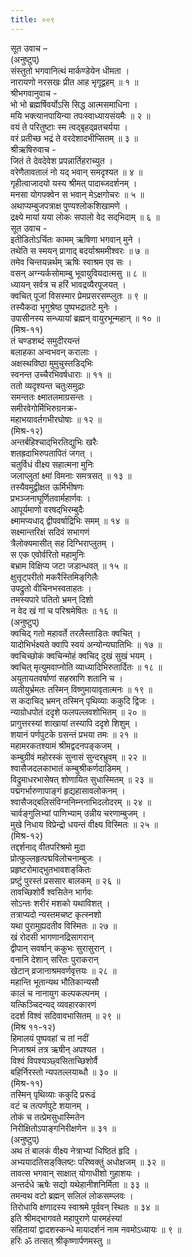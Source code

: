 ```yaml
---
title: ००९
---
```

सूत उवाच –  
(अनुष्टुप्)  
संस्तुतो भगवानित्थं मार्कण्डेयेन धीमता ।  
नारायणो नरसखः प्रीत आह भृगूद्वहम् ॥ १ ॥  
श्रीभगवानुवाच -  
भो भो ब्रह्मर्षिवर्योऽसि सिद्ध आत्मसमाधिना ।  
मयि भक्त्यानपायिन्या तपःस्वाध्यायसंयमैः ॥ २ ॥  
वयं ते परितुष्टाः स्म त्वद्‌बृहद्‌व्रतचर्यया ।  
वरं प्रतीच्छ भद्रं ते वरदेशादभीप्सितम् ॥ ३ ॥  
श्रीऋषिरुवाच -  
जितं ते देवदेवेश प्रपन्नार्तिहराच्युत ।  
वरेणैतावतालं नो यद्‌ भवान् समदृश्यत ॥ ४ ॥  
गृहीत्वाजादयो यस्य श्रीमत् पादाब्जदर्शनम् ।  
मनसा योगपक्वेन स भवान् मेऽक्षगोचरः ॥ ५ ॥  
अथाप्यम्बुजपत्राक्ष पुण्यश्लोकशिखामणे ।  
द्रक्ष्ये मायां यया लोकः सपालो वेद सद्‌भिदाम् ॥ ६ ॥  
सूत उवाच -  
इतीडितोऽर्चितः कामम् ऋषिणा भगवान् मुने ।  
तथेति स स्मयन् प्रागाद् बदर्याश्रममीश्वरः ॥ ७ ॥  
तमेव चिन्तयन्नर्थम् ऋषिः स्वाश्रम एव सः ।  
वसन् अग्न्यर्कसोमाम्बु भूवायुवियदात्मसु ॥ ८ ॥  
ध्यायन् सर्वत्र च हरिं भावद्रव्यैरपूजयत् ।  
क्वचित् पूजां विसस्मार प्रेमप्रसरसम्प्लुतः ॥ ९ ॥  
तस्यैकदा भृगुश्रेष्ठ पुष्पभद्रातटे मुनेः ।  
उपासीनस्य सन्ध्यायां ब्रह्मन् वायुरभून्महान् ॥ १० ॥  
(मिश्र-११)  
तं चण्डशब्दं समुदीरयन्तं  
बलाहका अन्वभवन् करालाः ।  
अक्षस्थविष्ठा मुमुचुस्तडिद्‌भिः  
स्वनन्त उच्चैरभिवर्षधाराः ॥ ११ ॥  
ततो व्यदृश्यन्त चतुःसमुद्राः  
समन्ततः क्ष्मातलमाग्रसन्तः ।  
समीरवेगोर्मिभिरुग्रनक्र-  
महाभयावर्तगभीरघोषाः ॥ १२ ॥  
(मिश्र-१२)  
अन्तर्बहिश्चाद्‌भिरतिद्युभिः खरैः  
शतह्रदाभिरुपतापितं जगत् ।  
चतुर्विधं वीक्ष्य सहात्मना मुनिः  
जलाप्लुतां क्ष्मां विमनाः समत्रसत् ॥ १३ ॥  
तस्यैवमुद्वीक्षत ऊर्मिभीषणः  
प्रभञ्जनाघूर्णितवार्महार्णवः ।  
आपूर्यमाणो वरषद्‌भिरम्बुदैः  
क्ष्मामप्यधाद् द्वीपवर्षाद्रिभिः समम् ॥ १४ ॥  
सक्ष्मान्तरिक्षं सदिवं सभागणं  
त्रैलोक्यमासीत् सह दिग्भिराप्लुतम् ।  
स एक एवोर्वरितो महामुनिः  
बभ्राम विक्षिप्य जटा जडान्धवत् ॥ १५ ॥  
क्षुत्तृट्परीतो मकरैस्तिमिङ्‌गिलैः  
उपद्रुतो वीचिनभस्वताहतः ।  
तमस्यपारे पतितो भ्रमन् दिशो  
न वेद खं गां च परिश्रमेषितः ॥ १६ ॥  
(अनुष्टुप्)  
क्वचिद् गतो महावर्ते तरलैस्ताडितः क्वचित् ।  
यादोभिर्भक्ष्यते क्वापि स्वयं अन्योन्यघातिभिः ॥ १७ ॥  
क्वचिच्छोकं क्वचिन्मोहं क्वचिद् दुखं सुखं भयम् ।  
क्वचित् मृत्युमवाप्नोति व्याध्यादिभिरुतार्दितः ॥ १८ ॥  
अयुतायतवर्षाणां सहस्राणि शतानि च ।  
व्यतीयुर्भ्रमतः तस्मिन् विष्णुमायावृतात्मनः ॥ १९ ॥  
स कदाचिद्‌ भ्रमन् तस्मिन् पृथिव्याः ककुदि द्विजः ।  
न्याग्रोधपोतं ददृशे फलपल्लवशोभितम् ॥ २० ॥  
प्रागुत्तरस्यां शाखायां तस्यापि ददृशे शिशुम् ।  
शयानं पर्णपुटके ग्रसन्तं प्रभया तमः ॥ २१ ॥  
महामरकतश्यामं श्रीमद्वदनपङ्‌कजम् ।  
कम्बुग्रीवं महोरस्कं सुनासं सुन्दरभ्रुवम् ॥ २२ ॥  
श्वासैजदलकाभातं कम्बुश्रीकर्णदाडिमम् ।  
विद्रुमाधरभासेषत् शोणायित सुधास्मितम् ॥ २३ ॥  
पद्मगर्भारुणापाङ्‌गं हृद्यहासावलोकनम् ।  
श्वासैजद्‌बलिसंविग्ननिम्ननाभिदलोदरम् ॥ २४ ॥  
चार्वङ्‌गुलिभ्यां पाणिभ्याम् उन्नीय चरणाम्बुजम् ।  
मुखे निधाय विप्रेन्द्रो धयन्तं वीक्ष्य विस्मितः ॥ २५ ॥  
(मिश्र-१२)  
तद्दर्शनाद् वीतपरिश्रमो मुदा  
प्रोत्फुल्लहृत्पद्मविलोचनाम्बुजः ।  
प्रहृष्टरोमाद्‌भुतभावशङ्‌कितः  
प्रष्टुं पुरस्तं प्रससार बालकम् ॥ २६ ॥  
तावच्छिशोर्वै श्वसितेन भार्गवः  
सोऽन्तः शरीरं मशको यथाविशत् ।  
तत्राप्यदो न्यस्तमचष्ट कृत्स्नशो  
यथा पुरामुह्यदतीव विस्मितः ॥ २७ ॥  
खं रोदसी भागणानद्रिसागरान्  
द्वीपान् सवर्षान् ककुभः सुरासुरान् ।  
वनानि देशान् सरितः पुराकरान्  
खेटान् व्रजानाश्रमवर्णवृत्तयः ॥ २८ ॥  
महान्ति भूतान्यथ भौतिकान्यसौ  
कालं च नानायुग कल्पकल्पनम् ।  
यत्किञ्चिदन्यद् व्यवहारकारणं  
ददर्श विश्वं सदिवावभासितम् ॥ २९ ॥  
(मिश्र ११-१२)  
हिमालयं पुष्पवहां च तां नदीं  
निजाश्रमं तत्र ऋषीन् अपश्यत ।  
विश्वं विपश्यञ्छ्वसिताच्छिशोर्वै  
बहिर्निरस्तो न्यपतल्लयाब्धौ ॥ ३० ॥  
(मिश्र-११)  
तस्मिन् पृथिव्याः ककुदि प्ररूढं  
वटं च तत्पर्णपुटे शयानम् ।  
तोकं च तत्प्रेमसुधास्मितेन  
निरीक्षितोऽपाङ्‌गनिरीक्षणेन ॥ ३१ ॥  
(अनुष्टुप्)  
अथ तं बालकं वीक्ष्य नेत्राभ्यां धिष्ठितं हृदि ।  
अभ्ययादतिसङ्‌क्लिष्टः परिष्वक्तुं अधोक्षजम् ॥ ३२ ॥  
तावत्स भगवान् साक्षात् योगाधीशो गुहाशयः ।  
अन्तर्दधे ऋषेः सद्यो यथेहानीशनिर्मिता ॥ ३३ ॥  
तमन्वथ वटो ब्रह्मन् सलिलं लोकसम्प्लवः ।  
तिरोधायि क्षणादस्य स्वाश्रमे पूर्ववन् स्थितः ॥ ३४ ॥  
इति श्रीमद्‍भागवते महापुराणे पारमहंस्यां  
संहितायां द्वादशस्कन्धे मायादर्शनं नाम नवमोऽध्यायः ॥ ९ ॥  
हरिः ॐ तत्सत् श्रीकृष्णार्पणमस्तु ॥